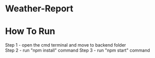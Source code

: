 # Weather-Report

# How To Run
Step 1 - open the cmd terminal and move to backend folder  
Step 2 - run "npm install" command
Step 3 - run "npm start" command








